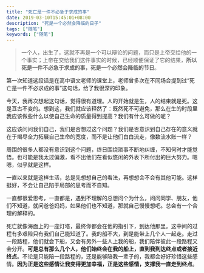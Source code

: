 ```yaml
---
title: "死亡是一件不必急于求成的事"
date: 2019-03-10T15:45:01+08:00
description: "死是一个必然会降临的日子"
tags: ["随笔"]
keywords: ["随笔"]
---
```


> 一个人，出生了，这就不再是一个可以辩论的问题，而只是上帝交给他的一个事实；上帝在交给我们这件事实的时候，已经顺便保证了它的结果，**所以死是一件不必急于求成的事，死是一个必然会降临的节日**。

第一次知道这段话是在高中语文老师的课堂上，老师曾多次在不同场合提到过“死亡是一件不必求成的事”这句话，给了我很深的印象。

今天，我再次想起这句话，觉得很有道理。人的开始就是生，人的结束就是死。这是亘古不变的。想到这，我们就应该释然了：既然死不可避免，那么在生的时段里我应该做些什么以使自己生命的质量得到提高？我们有什么可做的呢？

这应该问问我们自己，我们是否想过这个问题？我们是否意识到自己存在的意义就在于竭尽全力拓展自己生命的宽度，而不是让他们白白流走，像数流水账一样？

周围的很多人都没有意识到这个问题，终日围绕琐事不断地纠缠，不知何时才能觉悟。也可能是我太过偏激，看不出他们在看似悠闲的外表下所付出的巨大努力。嗯嗯，似乎就是这样。

一直以来就是这样生活，总是先想想自己的看法，再想想会不会有其他可能。这样挺好，不会让自己陷于局部的思考而不自知。

一直都很爱思考，一直都是，遇到不理解的总想问个为什么，问问同学、朋友，他们不知道，就问爸爸妈妈，如果他们也不知道，那就自己慢慢想吧。总会有一个合理的解释的。

死亡就像海面上的一座灯塔，最终你都会在他的指引下，到达他那里。这中间的过程有多艰险只有我们自己能知道了。我的船不大，到是能带上几个人一起走。走过一段路程，他们就会下船，又会有另外一些人上我的船，我们陪伴彼此一段路程又会分开。**可是总有那么几个人，他们始终会在我的船上，直到我到达终点或者接近终点**。不论是只能陪一段路程的，还是能够陪我一辈子的，我都会好好珍惜这些感情。**因为正是这些感情让我变得更加幸福，正是这些感情，支撑我一直走到终点**。
